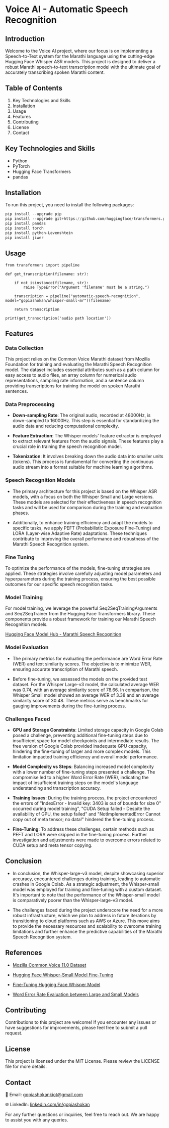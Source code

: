# Voice AI - Automatic Speech Recognition

## Introduction

Welcome to the Voice AI project, where our focus is on implementing a Speech-to-Text system for the Marathi language using the cutting-edge Hugging Face Whisper ASR models. This project is designed to deliver a robust Marathi speech-to-text transcription model with the ultimate goal of accurately transcribing spoken Marathi content.


## Table of Contents

1. Key Technologies and Skills
2. Installation
3. Usage
4. Features
5. Contributing
6. License
7. Contact


## Key Technologies and Skills

- Python
- PyTorch
- Hugging Face Transformers
- pandas


## Installation

To run this project, you need to install the following packages:

```python
pip install --upgrade pip
pip install --upgrade git+https://github.com/huggingface/transformers.git accelerate datasets transformers soundfile librosa evaluate tensorboard
pip install pandas
pip install torch
pip install python-Levenshtein
pip install jiwer
```

## Usage

```
from transformers import pipeline

def get_transcription(filename: str):

    if not isinstance(filename, str):
        raise TypeError("Argument 'filename' must be a string.")
    
    transcription = pipeline("automatic-speech-recognition", model="gopiashokan/whisper-small-mr")(filename)

    return transcription

print(get_transcription('audio path location'))
```


## Features

### Data Collection

This project relies on the Common Voice Marathi dataset from Mozilla Foundation for training and evaluating the Marathi Speech Recognition model. The dataset includes essential attributes such as a path column for easy access to audio files, an array column for numerical audio representations, sampling rate information, and a sentence column providing transcriptions for training the model on spoken Marathi sentences.


### Data Preprocessing

- **Down-sampling Rate**: The original audio, recorded at 48000Hz, is down-sampled to 16000Hz. This step is essential for standardizing the audio data and reducing computational complexity.

- **Feature Extraction**: The Whisper models' feature extractor is employed to extract relevant features from the audio signals. These features play a crucial role in training the speech recognition model.

- **Tokenization**: It involves breaking down the audio data into smaller units (tokens). This process is fundamental for converting the continuous audio stream into a format suitable for machine learning algorithms.


### Speech Recognition Models

- The primary architecture for this project is based on the Whisper ASR models, with a focus on both the Whisper Small and Large versions. These models are selected for their effectiveness in speech recognition tasks and will be used for comparison during the training and evaluation phases.

- Additionally, to enhance training efficiency and adapt the models to specific tasks, we apply PEFT (Probabilistic Exposure Fine-Tuning) and LORA (Layer-wise Adaptive Rate) adaptations. These techniques contribute to improving the overall performance and robustness of the Marathi Speech Recognition system.


### Fine Tuning
To optimize the performance of the models, fine-tuning strategies are applied. These strategies involve carefully adjusting model parameters and hyperparameters during the training process, ensuring the best possible outcomes for our specific speech recognition tasks.


### Model Training

For model training, we leverage the powerful Seq2SeqTrainingArguments and Seq2SeqTrainer from the Hugging Face Transformers library. These components provide a robust framework for training our Marathi Speech Recognition models.

[Hugging Face Model Hub - Marathi Speech Recognition](https://huggingface.co/gopiashokan/whisper-small-mr)


### Model Evaluation

- The primary metrics for evaluating the performance are Word Error Rate (WER) and text similarity scores. The objective is to minimize WER, ensuring accurate transcription of Marathi speech.

- Before fine-tuning, we assessed the models on the provided test dataset. For the Whisper Large-v3 model, the calculated average WER was 0.74, with an average similarity score of 78.66. In comparison, the Whisper Small model showed an average WER of 3.38 and an average similarity score of 30.48. These metrics serve as benchmarks for gauging improvements during the fine-tuning process.


### Challenges Faced

- **GPU and Storage Constraints**: Limited storage capacity in Google Colab posed a challenge, preventing additional fine-tuning steps due to insufficient space for model checkpoints and intermediate results. The free version of Google Colab provided inadequate GPU capacity, hindering the fine-tuning of larger and more complex models. This limitation impacted training efficiency and overall model performance.

- **Model Complexity vs Steps**: Balancing increased model complexity with a lower number of fine-tuning steps presented a challenge. The compromise led to a higher Word Error Rate (WER), indicating the impact of insufficient training steps on the model's language understanding and transcription accuracy.

- **Training Issues**: During the training process, the project encountered the errors of "IndexError - Invalid key: 3403 is out of bounds for size 0" occurred during model training", "CUDA Setup failed - Despite the availability of GPU, the setup failed" and "NotImplementedError Cannot copy out of meta tensor; no data!" hindered the fine-tuning process.

- **Fine-Tuning**:  To address these challenges, certain methods such as PEFT and LORA were skipped in the fine-tuning process. Further investigation and adjustments were made to overcome errors related to CUDA setup and meta tensor copying.


## Conclusion

- In conclusion, the Whisper-large-v3 model, despite showcasing superior accuracy, encountered challenges during training, leading to automatic crashes in Google Colab. As a strategic adjustment, the Whisper-small model was employed for training and fine-tuning with a custom dataset. It's important to note that the performance of the Whisper-small model is comparatively poorer than the Whisper-large-v3 model.

- The challenges faced during the project underscore the need for a more robust infrastructure, which we plan to address in future iterations by transitioning to cloud platforms such as AWS or Azure. This move aims to provide the necessary resources and scalability to overcome training limitations and further enhance the predictive capabilities of the Marathi Speech Recognition system.


## References

- [Mozilla Common Voice 11.0 Dataset](https://huggingface.co/datasets/mozilla-foundation/common_voice_11_0/viewer/mr)

- [Hugging Face Whisper-Small Model Fine-Tuning](https://huggingface.co/openai/whisper-small)

- [Fine-Tuning Hugging Face Whisper Model](https://github.com/gopiashokan/Voice-AI-Speech-to-Text-Model/blob/main/Fine_Tuning_Whisper_Small_Model.ipynb)

- [Word Error Rate Evaluation between Large and Small Models](https://github.com/gopiashokan/Voice-AI-Speech-to-Text-Model/blob/main/Base_Model_Word_Error_Rate_Evaluation.ipynb)


## Contributing

Contributions to this project are welcome! If you encounter any issues or have suggestions for improvements, please feel free to submit a pull request.


## License

This project is licensed under the MIT License. Please review the LICENSE file for more details.


## Contact

📧 Email: gopiashokankiot@gmail.com 

🌐 LinkedIn: [linkedin.com/in/gopiashokan](https://www.linkedin.com/in/gopiashokan)

For any further questions or inquiries, feel free to reach out. We are happy to assist you with any queries.
